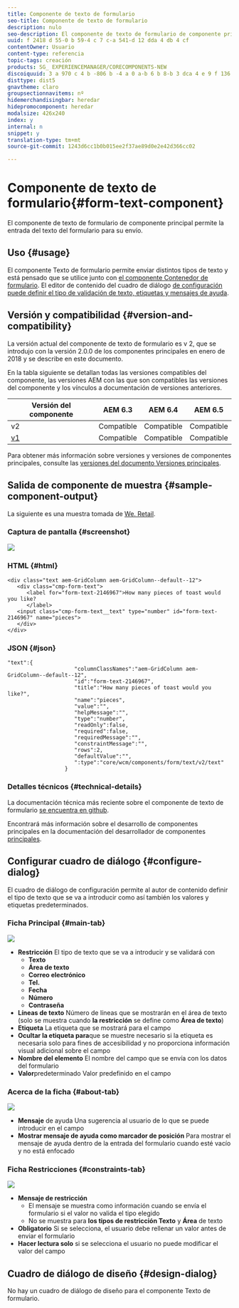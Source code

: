 ```yaml
---
title: Componente de texto de formulario
seo-title: Componente de texto de formulario
description: nulo
seo-description: El componente de texto de formulario de componente principal permite la entrada del texto del formulario para su envío.
uuid: f 2418 d 55-0 b 59-4 c 7 c-a 541-d 12 dda 4 db 4 cf
contentOwner: Usuario
content-type: referencia
topic-tags: creación
products: SG_ EXPERIENCEMANAGER/CORECOMPONENTS-NEW
discoiquuid: 3 a 970 c 4 b -806 b -4 a 0 a-b 6 b 8-b 3 dca 4 e 9 f 136
disttype: dist5
gnavtheme: claro
groupsectionnavitems: nº
hidemerchandisingbar: heredar
hidepromocomponent: heredar
modalsize: 426x240
index: y
internal: n
snippet: y
translation-type: tm+mt
source-git-commit: 1243d6cc1b0b015ee2f37ae89d0e2e42d366cc02

---
```



# Componente de texto de formulario{#form-text-component}

El componente de texto de formulario de componente principal permite la entrada del texto del formulario para su envío.

## Uso {#usage}

El componente Texto de formulario permite enviar distintos tipos de texto y está pensado que se utilice junto con [el componente Contenedor de formulario](form-container.md). El editor de contenido del cuadro de diálogo [de configuración puede definir el tipo de validación de texto, etiquetas y mensajes de ayuda](#configure-dialog).

## Versión y compatibilidad {#version-and-compatibility}

La versión actual del componente de texto de formulario es v 2, que se introdujo con la versión 2.0.0 de los componentes principales en enero de 2018 y se describe en este documento.

En la tabla siguiente se detallan todas las versiones compatibles del componente, las versiones AEM con las que son compatibles las versiones del componente y los vínculos a documentación de versiones anteriores.

| Versión del componente | AEM 6.3 | AEM 6.4 | AEM 6.5 |
|--- |--- |--- |--- |
| v2 | Compatible | Compatible | Compatible |
| [v1](form-text-v1.md) | Compatible | Compatible | Compatible |

Para obtener más información sobre versiones y versiones de componentes principales, consulte las [versiones del documento Versiones principales](versions.md).

## Salida de componente de muestra {#sample-component-output}

La siguiente es una muestra tomada de [We. Retail](https://helpx.adobe.com/experience-manager/6-5/sites/developing/using/we-retail.html).

### Captura de pantalla {#screenshot}

![](assets/chlimage_1-22.png)

### HTML {#html}

```
<div class="text aem-GridColumn aem-GridColumn--default--12">
   <div class="cmp-form-text">
      <label for="form-text-2146967">How many pieces of toast would you like?
      </label>
   <input class="cmp-form-text__text" type="number" id="form-text-2146967" name="pieces">
   </div>
</div>
```

### JSON {#json}

```
"text":{  
                     "columnClassNames":"aem-GridColumn aem-GridColumn--default--12",
                     "id":"form-text-2146967",
                     "title":"How many pieces of toast would you like?",
                     "name":"pieces",
                     "value":"",
                     "helpMessage":"",
                     "type":"number",
                     "readOnly":false,
                     "required":false,
                     "requiredMessage":"",
                     "constraintMessage":"",
                     "rows":2,
                     "defaultValue":"",
                     ":type":"core/wcm/components/form/text/v2/text"
                  }
```

### Detalles técnicos {#technical-details}

La documentación técnica más reciente sobre el componente de texto de formulario [se encuentra en github](https://github.com/adobe/aem-core-wcm-components/tree/master/content/src/content/jcr_root/apps/core/wcm/components/form/text/v2/text).

Encontrará más información sobre el desarrollo de componentes principales en la documentación del desarrollador de componentes [principales](developing.md).

## Configurar cuadro de diálogo {#configure-dialog}

El cuadro de diálogo de configuración permite al autor de contenido definir el tipo de texto que se va a introducir como así también los valores y etiquetas predeterminados.

### Ficha Principal {#main-tab}

![](assets/chlimage_1-23.png)

* **Restricción**
El tipo de texto que se va a introducir y se validará con
   * **Texto**
   * **Área de texto**
   * **Correo electrónico**
   * **Tel.**
   * **Fecha**
   * **Número**
   * **Contraseña**
* **Líneas
de texto** Número de líneas que se mostrarán en el área de texto (solo se muestra cuando **la restricción** se define como **Área de texto**)
* **Etiqueta**
La etiqueta que se mostrará para el campo
* **Ocultar la etiqueta para**que se muestre necesario
si la etiqueta es necesaria solo para fines de accesibilidad y no proporciona información visual adicional sobre el campo
* **Nombre
del elemento** El nombre del campo que se envía con los datos del formulario
* **Valor**predeterminado Valor
predefinido en el campo

### Acerca de la ficha {#about-tab}

![](assets/chlimage_1-24.png)

* **Mensaje**
de ayuda Una sugerencia al usuario de lo que se puede introducir en el campo
* **Mostrar mensaje de ayuda como marcador de posición**
Para mostrar el mensaje de ayuda dentro de la entrada del formulario cuando esté vacío y no está enfocado

### Ficha Restricciones {#constraints-tab}

![](assets/chlimage_1-25.png)

* **Mensaje de restricción**
   * El mensaje se muestra como información cuando se envía el formulario si el valor no valida el tipo elegido
   * No se muestra para **los tipos de restricción Texto** y **Área** de texto
* **Obligatorio**
Si se selecciona, el usuario debe rellenar un valor antes de enviar el formulario
* **Hacer lectura solo** si se selecciona el usuario no puede modificar el valor del campo

## Cuadro de diálogo de diseño {#design-dialog}

No hay un cuadro de diálogo de diseño para el componente Texto de formulario.